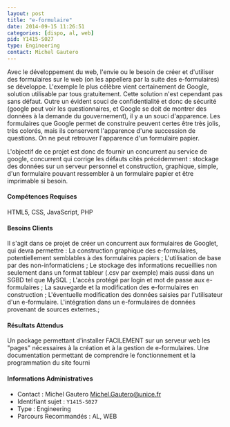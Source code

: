 ```yaml
---
layout: post
title: "e-formulaire"
date: 2014-09-15 11:26:51
categories: [dispo, al, web]
pid: Y1415-S027
type: Engineering
contact: Michel Gautero
---
```

       
Avec le développement du web, l'envie ou le besoin de créer et d'utiliser des formulaires sur le web (on les appellera par la suite des e-formulaires) se développe. L'exemple le plus célèbre vient certainement de Google, solution utilisable par tous gratuitement. Cette solution n'est cependant pas sans défaut. Outre un évident souci de confidentialité et donc de sécurité (google peut voir les questionnaires, et Google se doit de montrer des données à la demande du gouvernement), il y a un souci d'apparence. Les formulaires que Google permet de construire peuvent certes être très jolis, très colorés, mais ils conservent l'apparence d'une succession de questions. On ne peut retrouver l'apparence d'un formulaire papier.

L'objectif de ce projet est donc de fournir un concurrent au service de google, concurrent qui corrige les défauts cités précédemment : stockage des données sur un serveur personnel et construction, graphique, simple, d'un formulaire pouvant ressembler à un formulaire papier et être imprimable si besoin.

#### Compétences Requises
HTML5, CSS, JavaScript, PHP


#### Besoins Clients
Il s'agit dans ce projet de créer un concurrent aux formulaires de Googlet, qui devra permettre :
La construction graphique des e-formulaires, potentiellement semblables à des formulaires papiers ;
L'utilisation de base par des non-informaticiens ;
Le stockage des informations recueillies non seulement dans un format tableur (.csv par exemple) mais aussi dans un SGBD tel que MySQL ;
L'accès protégé par login et mot de passe aux e-formulaires ;
La sauvegarde et la modification des e-formulaires en construction ;
L'éventuelle modification des données saisies par l'utilisateur d'un e-formulaire.
L'intégration dans un e-formulaires de données provenant de sources externes.;

#### Résultats Attendus
Un package permettant d'installer FACILEMENT sur un serveur web les "pages" nécessaires à la création et à la gestion de e-formulaires.
Une documentation permettant de comprendre le fonctionnement et la programmation du site fourni
     

#### Informations Administratives
  * Contact : Michel Gautero <Michel.Gautero@unice.fr>
  * Identifiant sujet : `Y1415-S027`
  * Type : Engineering
  * Parcours Recommandés : AL, WEB
     